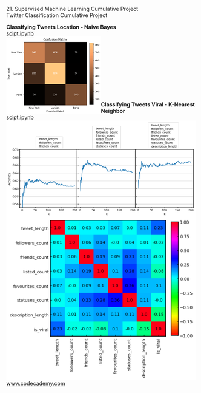 <p>21. Supervised Machine Learning Cumulative Project</br>
Twitter Classification Cumulative Project</p>

**Classifying Tweets Location - Naive Bayes**</br>
<a href="classifying_tweets_location.ipynb">
scipt.ipynb</br>
<img src="classifying_tweets_location.png" alt="img" width="250px" align="left"></a></br></br></br></br></br></br></br></br></br></br>
**Classifying Tweets Viral - K-Nearest Neighbor**</br>
<a href="classifying_tweets_viral.ipynb">
scipt.ipynb</br>
<img src="classifying_tweets_viral.png" alt="img" width="500px" align="left"></br>
<img src="classifying_tweets_viral_1.png" alt="img" width="500px" align="left"></a></br></br></br></br></br></br></br></br></br></br></br></br></br>



www.codecademy.com
